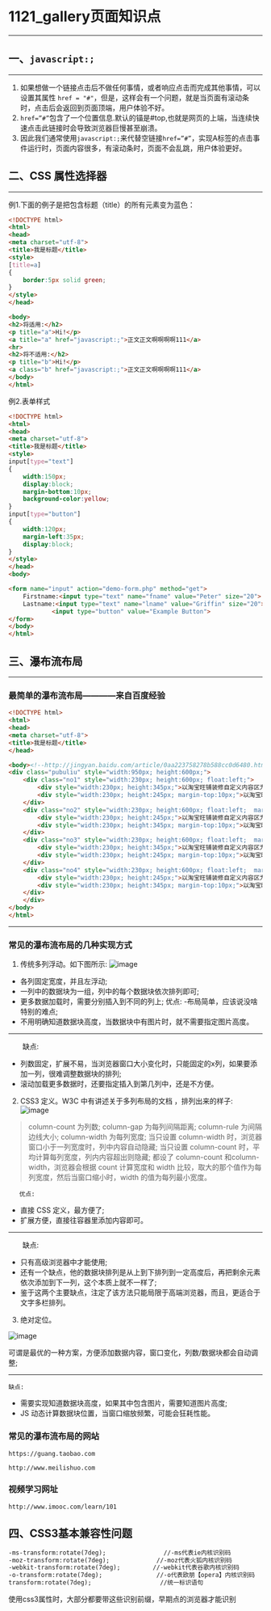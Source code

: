 # 1121_gallery页面知识点

---

## 一、`javascript:;`


---
1. 如果想做一个链接点击后不做任何事情，或者响应点击而完成其他事情，可以设置其属性 `href = "#"`，但是，这样会有一个问题，就是当页面有滚动条时，点击后会返回到页面顶端，用户体验不好。
2. `href=”#”`包含了一个位置信息.默认的锚是#top,也就是网页的上端，当连续快速点击此链接时会导致浏览器巨慢甚至崩溃。
3. 因此我们通常使用`javascript:;`来代替空链接`href=”#”`，实现A标签的点击事件运行时，页面内容很多，有滚动条时，页面不会乱跳，用户体验更好。

## 二、CSS 属性选择器


---

例1.下面的例子是把包含标题（title）的所有元素变为蓝色：
```html
<!DOCTYPE html>
<html>
<head>
<meta charset="utf-8"> 
<title>我是标题</title>  
<style>
[title=a]
{
	border:5px solid green;
}
</style>
</head>

<body>
<h2>将适用:</h2>
<p title="a">Hi!</p>
<a title="a" href="javascript:;">正文正文啊啊啊啊111</a>
<hr>
<h2>将不适用:</h2>
<p title="b">Hi!</p>
<a class="b" href="javascript:;">正文正文啊啊啊啊111</a>
</body>
</html>
```
例2.表单样式
```html
<!DOCTYPE html>
<html>
<head>
<meta charset="utf-8"> 
<title>我是标题</title>  
<style>
input[type="text"]
{
	width:150px;
	display:block;
	margin-bottom:10px;
	background-color:yellow;
}
input[type="button"]
{
	width:120px;
	margin-left:35px;
	display:block;
}
</style>
</head>
<body>

<form name="input" action="demo-form.php" method="get">
    Firstname:<input type="text" name="fname" value="Peter" size="20">
    Lastname:<input type="text" name="lname" value="Griffin" size="20">
            <input type="button" value="Example Button">
</form>
</body>
</html>
```

## 三、瀑布流布局


---
### 最简单的瀑布流布局————来自百度经验
```html
<!DOCTYPE html>
<html>
<head>
<meta charset="utf-8"> 
<title>我是标题</title>  
</head>

<body><!--http://jingyan.baidu.com/article/0aa223758278b588cc0d6480.html-->
<div class="pubuliu" style="width:950px; height:600px;">
	<div class="no1" style="width:230px; height:600px; float:left;">
		<div style="width:230px; height:345px;">以淘宝旺铺装修自定义内容区为参考，用DIV来定义一个网页风格瀑布流1111111111</div>
		<div style="width:230px; height:245px; margin-top:10px;">以淘宝旺铺装修自定义内容区为参考，用DIV来定义一个网页风格瀑布流222222222222222</div>
	</div>
	<div class="no2" style="width:230px; height:600px; float:left;  margin-left:10px;">
		<div style="width:230px; height:245px;">以淘宝旺铺装修自定义内容区为参考，用DIV来定义一个网页风格瀑布流3333333333333333333</div>
		<div style="width:230px; height:345px; margin-top:10px;">以淘宝旺铺装修自定义内容区为参考，用DIV来定义一个网页风格瀑布流444444444444444444444</div>
	</div>
	<div class="no3" style="width:230px; height:600px; float:left;  margin-left:10px;">
		<div style="width:230px; height:345px;">以淘宝旺铺装修自定义内容区为参考，用DIV来定义一个网页风格瀑布流555555555555555555555</div>
		<div style="width:230px; height:245px; margin-top:10px;">以淘宝旺铺装修自定义内容区为参考，用DIV来定义一个网页风格瀑布流66666666666666666666</div>
	</div>
	<div class="no4" style="width:230px; height:600px; float:left;  margin-left:10px;">
		<div style="width:230px; height:245px;">以淘宝旺铺装修自定义内容区为参考，用DIV来定义一个网页风格瀑布流777777777777777</div>
		<div style="width:230px; height:345px; margin-top:10px;">以淘宝旺铺装修自定义内容区为参考，用DIV来定义一个网页风格瀑布流888888888888</div>
	</div>
	</div>
</body>
</html>
```



---


### 常见的瀑布流布局的几种实现方式
1) 传统多列浮动。如下图所示:
![image](http://img.yixieshi.com/uploads/allimg/110915/01031462H-1.png?imageView2/2/w/600/h/452)
- 各列固定宽度，并且左浮动;
- 一列中的数据块为一组，列中的每个数据块依次排列即可;
- 更多数据加载时，需要分别插入到不同的列上;
    优点:
-布局简单，应该说没啥特别的难点;
- 不用明确知道数据块高度，当数据块中有图片时，就不需要指定图片高度。

---


 　　缺点:
- 列数固定，扩展不易，当浏览器窗口大小变化时，只能固定的x列，如果要添加一列，很难调整数据块的排列;
- 滚动加载更多数据时，还要指定插入到第几列中，还是不方便。
　　
2) CSS3 定义。W3C 中有讲述关于多列布局的文档 ，排列出来的样子:
![image](http://img.yixieshi.com/uploads/allimg/110915/0103144219-2.png?imageView2/2/w/600/h/452)
> column-count 为列数; column-gap 为每列间隔距离; column-rule 为间隔边线大小; column-width 为每列宽度; 当只设置 column-width 时，浏览器窗口小于一列宽度时，列中内容自动隐藏; 当只设置 column-count 时，平均计算每列宽度，列内内容超出则隐藏; 都设了 column-count 和column-width，浏览器会根据 count 计算宽度和 width 比较，取大的那个值作为每列宽度，然后当窗口缩小时，width 的值为每列最小宽度。
 
       优点:
- 直接 CSS 定义，最方便了;
- 扩展方便，直接往容器里添加内容即可。


---


 　　缺点:
- 只有高级浏览器中才能使用;
- 还有一个缺点，他的数据块排列是从上到下排列到一定高度后，再把剩余元素依次添加到下一列，这个本质上就不一样了;
- 鉴于这两个主要缺点，注定了该方法只能局限于高端浏览器，而且，更适合于文字多栏排列。
3) 绝对定位。

![image](http://img.yixieshi.com/uploads/allimg/110915/010314LV-3.png?imageView2/2/w/600/h/452)


可谓是最优的一种方案，方便添加数据内容，窗口变化，列数/数据块都会自动调整;


---


    缺点:
-  需要实现知道数据块高度，如果其中包含图片，需要知道图片高度;
-  JS 动态计算数据块位置，当窗口缩放频繁，可能会狂耗性能。



### 常见的瀑布流布局的网站
`https://guang.taobao.com`


`http://www.meilishuo.com`
### 视频学习网址
`http://www.imooc.com/learn/101`

## 四、CSS3基本兼容性问题
```html
-ms-transform:rotate(7deg);                //-ms代表ie内核识别码
-moz-transform:rotate(7deg);             //-moz代表火狐内核识别码
-webkit-transform:rotate(7deg);         //-webkit代表谷歌内核识别码
-o-transform:rotate(7deg);               //-o代表欧朋【opera】内核识别码
transform:rotate(7deg);                   //统一标识语句
```
使用css3属性时，大部分都要带这些识别前缀，早期点的浏览器才能识别